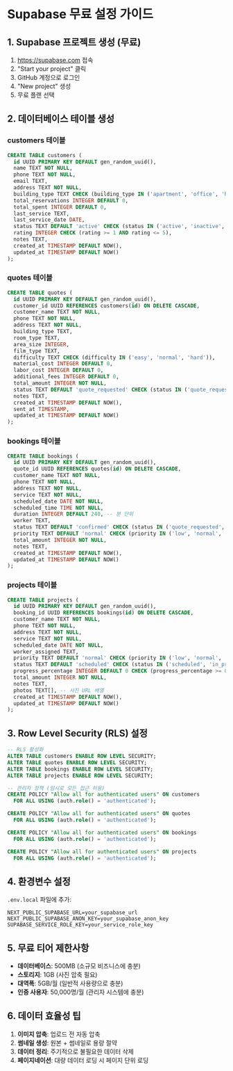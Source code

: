 # Supabase 무료 설정 가이드

## 1. Supabase 프로젝트 생성 (무료)
1. https://supabase.com 접속
2. "Start your project" 클릭
3. GitHub 계정으로 로그인
4. "New project" 생성
5. 무료 플랜 선택

## 2. 데이터베이스 테이블 생성

### customers 테이블
```sql
CREATE TABLE customers (
  id UUID PRIMARY KEY DEFAULT gen_random_uuid(),
  name TEXT NOT NULL,
  phone TEXT NOT NULL,
  email TEXT,
  address TEXT NOT NULL,
  building_type TEXT CHECK (building_type IN ('apartment', 'office', 'house', 'store')),
  total_reservations INTEGER DEFAULT 0,
  total_spent INTEGER DEFAULT 0,
  last_service TEXT,
  last_service_date DATE,
  status TEXT DEFAULT 'active' CHECK (status IN ('active', 'inactive', 'vip')),
  rating INTEGER CHECK (rating >= 1 AND rating <= 5),
  notes TEXT,
  created_at TIMESTAMP DEFAULT NOW(),
  updated_at TIMESTAMP DEFAULT NOW()
);
```

### quotes 테이블
```sql
CREATE TABLE quotes (
  id UUID PRIMARY KEY DEFAULT gen_random_uuid(),
  customer_id UUID REFERENCES customers(id) ON DELETE CASCADE,
  customer_name TEXT NOT NULL,
  phone TEXT NOT NULL,
  address TEXT NOT NULL,
  building_type TEXT,
  room_type TEXT,
  area_size INTEGER,
  film_type TEXT,
  difficulty TEXT CHECK (difficulty IN ('easy', 'normal', 'hard')),
  material_cost INTEGER DEFAULT 0,
  labor_cost INTEGER DEFAULT 0,
  additional_fees INTEGER DEFAULT 0,
  total_amount INTEGER NOT NULL,
  status TEXT DEFAULT 'quote_requested' CHECK (status IN ('quote_requested', 'quote_sent', 'confirmed', 'rejected')),
  notes TEXT,
  created_at TIMESTAMP DEFAULT NOW(),
  sent_at TIMESTAMP,
  updated_at TIMESTAMP DEFAULT NOW()
);
```

### bookings 테이블
```sql
CREATE TABLE bookings (
  id UUID PRIMARY KEY DEFAULT gen_random_uuid(),
  quote_id UUID REFERENCES quotes(id) ON DELETE CASCADE,
  customer_name TEXT NOT NULL,
  phone TEXT NOT NULL,
  address TEXT NOT NULL,
  service TEXT NOT NULL,
  scheduled_date DATE NOT NULL,
  scheduled_time TIME NOT NULL,
  duration INTEGER DEFAULT 240, -- 분 단위
  worker TEXT,
  status TEXT DEFAULT 'confirmed' CHECK (status IN ('quote_requested', 'quote_sent', 'confirmed', 'in_progress', 'completed')),
  priority TEXT DEFAULT 'normal' CHECK (priority IN ('low', 'normal', 'high')),
  total_amount INTEGER NOT NULL,
  notes TEXT,
  created_at TIMESTAMP DEFAULT NOW(),
  updated_at TIMESTAMP DEFAULT NOW()
);
```

### projects 테이블
```sql
CREATE TABLE projects (
  id UUID PRIMARY KEY DEFAULT gen_random_uuid(),
  booking_id UUID REFERENCES bookings(id) ON DELETE CASCADE,
  customer_name TEXT NOT NULL,
  phone TEXT NOT NULL,
  address TEXT NOT NULL,
  service TEXT NOT NULL,
  scheduled_date DATE NOT NULL,
  worker_assigned TEXT,
  priority TEXT DEFAULT 'normal' CHECK (priority IN ('low', 'normal', 'high')),
  status TEXT DEFAULT 'scheduled' CHECK (status IN ('scheduled', 'in_progress', 'quality_check', 'completed')),
  progress_percentage INTEGER DEFAULT 0 CHECK (progress_percentage >= 0 AND progress_percentage <= 100),
  total_amount INTEGER NOT NULL,
  notes TEXT,
  photos TEXT[], -- 사진 URL 배열
  created_at TIMESTAMP DEFAULT NOW(),
  updated_at TIMESTAMP DEFAULT NOW()
);
```

## 3. Row Level Security (RLS) 설정

```sql
-- RLS 활성화
ALTER TABLE customers ENABLE ROW LEVEL SECURITY;
ALTER TABLE quotes ENABLE ROW LEVEL SECURITY;
ALTER TABLE bookings ENABLE ROW LEVEL SECURITY; 
ALTER TABLE projects ENABLE ROW LEVEL SECURITY;

-- 관리자 정책 (임시로 모든 접근 허용)
CREATE POLICY "Allow all for authenticated users" ON customers
  FOR ALL USING (auth.role() = 'authenticated');

CREATE POLICY "Allow all for authenticated users" ON quotes
  FOR ALL USING (auth.role() = 'authenticated');

CREATE POLICY "Allow all for authenticated users" ON bookings  
  FOR ALL USING (auth.role() = 'authenticated');

CREATE POLICY "Allow all for authenticated users" ON projects
  FOR ALL USING (auth.role() = 'authenticated');
```

## 4. 환경변수 설정

`.env.local` 파일에 추가:
```
NEXT_PUBLIC_SUPABASE_URL=your_supabase_url
NEXT_PUBLIC_SUPABASE_ANON_KEY=your_supabase_anon_key
SUPABASE_SERVICE_ROLE_KEY=your_service_role_key
```

## 5. 무료 티어 제한사항

- **데이터베이스**: 500MB (소규모 비즈니스에 충분)
- **스토리지**: 1GB (사진 압축 필요)
- **대역폭**: 5GB/월 (일반적 사용량으로 충분)
- **인증 사용자**: 50,000명/월 (관리자 시스템에 충분)

## 6. 데이터 효율성 팁

1. **이미지 압축**: 업로드 전 자동 압축
2. **썸네일 생성**: 원본 + 썸네일로 용량 절약
3. **데이터 정리**: 주기적으로 불필요한 데이터 삭제
4. **페이지네이션**: 대량 데이터 로딩 시 페이지 단위 로딩